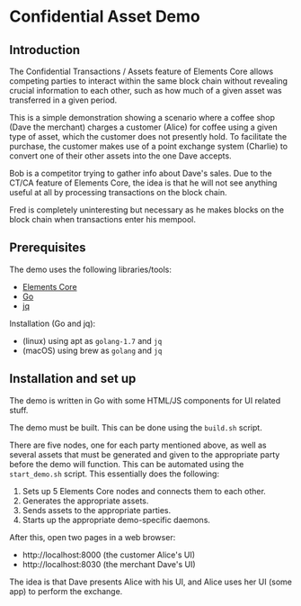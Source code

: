 # Confidential Asset Demo

## Introduction

The Confidential Transactions / Assets feature of Elements Core allows competing parties to interact
within the same block chain without revealing crucial information to each other, such as how much
of a given asset was transferred in a given period.

This is a simple demonstration showing a scenario where a coffee shop (Dave the merchant) charges
a customer (Alice) for coffee using a given type of asset, which the customer does not presently hold.
To facilitate the purchase, the customer makes use of a point exchange system (Charlie) to convert one
of their other assets into the one Dave accepts.

Bob is a competitor trying to gather info about Dave's sales. Due to the CT/CA feature of Elements
Core, the idea is that he will not see anything useful at all by processing transactions on the
block chain.

Fred is completely uninteresting but necessary as he makes blocks on the block chain when transactions
enter his mempool.

## Prerequisites

The demo uses the following libraries/tools:

* [Elements Core](https://github.com/ElementsProject/elements)
* [Go](https://golang.org/)
* [jq](https://stedolan.github.io/jq/)

Installation (Go and jq):
* (linux) using apt as `golang-1.7` and `jq`
* (macOS) using brew as `golang` and `jq`

## Installation and set up

The demo is written in Go with some HTML/JS components for UI related stuff.

The demo must be built. This can be done using the `build.sh` script.

There are five nodes, one for each party mentioned above, as well as several assets that must be
generated and given to the appropriate party before the demo will function. This can be automated using
the `start_demo.sh` script. This essentially does the following:

1. Sets up 5 Elements Core nodes and connects them to each other.
2. Generates the appropriate assets.
3. Sends assets to the appropriate parties.
4. Starts up the appropriate demo-specific daemons.

After this, open two pages in a web browser:
- http://localhost:8000 (the customer Alice's UI)
- http://localhost:8030 (the merchant Dave's UI)

The idea is that Dave presents Alice with his UI, and Alice uses her UI (some app) to perform the
exchange.
